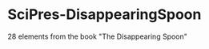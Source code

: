 SciPres-DisappearingSpoon
=========================

28 elements from the book "The Disappearing Spoon"
